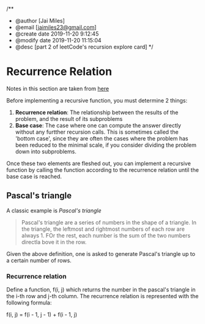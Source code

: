/**
 * @author [Jai Miles]
 * @email [jaimiles23@gmail.com]
 * @create date 2019-11-20 9:12:45
 * @modify date 2019-11-20 11:15:04
 * @desc [part 2 of leetCode's recursion explore card]
 */
# Recurrence Relation
Notes in this section are taken from [here](https://leetcode.com/explore/learn/card/recursion-i/251/scenario-i-recurrence-relation/1644/)

Before implementing a recursive function, you must determine 2 things:
1. **Recurrence relation**: The relationship between the results of the problem, and the result of its subproblems
2. **Base case**: The case where one can compute the answer directly without any furtther recursion calls. This is sometimes called the 'bottom case', since they are often the cases where the problem has been reduced to the minimal scale, if you consider dividing the problem down into subproblems.

Once these two elements are fleshed out, you can implement a recursive function by calling the function according to the recurrence relation until the base case is reached.

## Pascal's triangle
A classic example is _Pascal's triangle_
> Pascal's triangle are a series of numbers in the shape of a triangle. In the triangle, the leftmost and rightmost numbers of each row are always 1. FOr the rest, each number is the sum of the two numbers directla bove it in the row.

Given the above definition, one is asked to generate Pascal's triangle up to a certain number of rows.

### Recurrence relation
Define a function, f(i, j) which returns the number in the pascal's triangle in the i-th row and j-th column. The recurrence relation is represented with the following formula:

f(i, j) = f(i - 1, j - 1) + f(i - 1, j)


